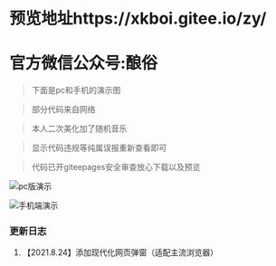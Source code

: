 # 预览地址https://xkboi.gitee.io/zy/
# 官方微信公众号:酿俗
> 下面是pc和手机的演示图

> 部分代码来自网络

> 本人二次美化加了随机音乐

> 显示代码违规等纯属误报重新查看即可

> 代码已开giteepages安全审查放心下载以及预览

![pc版演示](https://images.gitee.com/uploads/images/2021/0821/212844_5cf7d3da_8720473.png "屏幕截图 2021-08-21 212813.png") 

![手机端演示](https://images.gitee.com/uploads/images/2021/0821/212956_e291c8c9_8720473.png "屏幕截图 2021-08-21 212940.png") 


### 更新日志
1. 【2021.8.24】添加现代化网页弹窗（适配主流浏览器）
